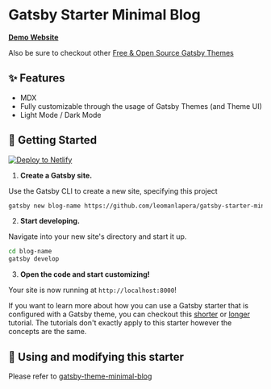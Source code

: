 # Gatsby Starter Minimal Blog

[**Demo Website**](https://jnlmn-dev-minimal-blog.netlify.com/)

Also be sure to checkout other [Free & Open Source Gatsby Themes](https://github.com/leomanlapera/jnlmn.dev)

## ✨ Features

- MDX
- Fully customizable through the usage of Gatsby Themes (and Theme UI)
- Light Mode / Dark Mode

## 🚀 Getting Started

[![Deploy to Netlify](https://www.netlify.com/img/deploy/button.svg)](https://app.netlify.com/start/deploy?repository=https://github.com/leomanlapera/gatsby-starter-minimal-blog)

1. **Create a Gatsby site.**

Use the Gatsby CLI to create a new site, specifying this project

```sh
gatsby new blog-name https://github.com/leomanlapera/gatsby-starter-minimal-blog
```

2. **Start developing.**

Navigate into your new site's directory and start it up.

```sh
cd blog-name
gatsby develop
```

3. **Open the code and start customizing!**

Your site is now running at `http://localhost:8000`!

If you want to learn more about how you can use a Gatsby starter that is configured with a Gatsby theme, you can checkout this [shorter](https://www.gatsbyjs.org/docs/themes/using-a-gatsby-theme/) or [longer](https://www.gatsbyjs.org/tutorial/using-a-theme/) tutorial. The tutorials don't exactly apply to this starter however the concepts are the same.

## 📝 Using and modifying this starter

Please refer to [gatsby-theme-minimal-blog](https://github.com/leomanlapera/jnlmn.dev/tree/master/themes/gatsby-theme-minimal-blog)